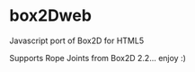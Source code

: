 box2Dweb
========

Javascript port of Box2D for HTML5

Supports Rope Joints from Box2D 2.2... enjoy :)
